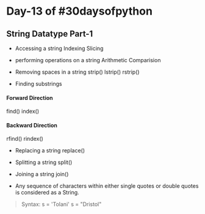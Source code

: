 # Day-13 of #30daysofpython

## String Datatype Part-1

- Accessing a string
Indexing
Slicing
- performing operations on a string
Arithmetic
Comparision
- Removing spaces in a string
strip()
lstrip()
rstrip()

- Finding substrings

#### Forward Direction
find()
index()

#### Backward Direction
rfind()
rindex()

- Replacing a string
replace()

- Splitting a string
split()

- Joining a string
join()

- Any sequence of characters within either single quotes or double quotes is considered as a
String.

> Syntax:
 s = 'Tolani'
 s = "Dristol"
